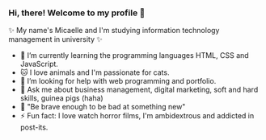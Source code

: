 ### Hi, there! Welcome to my profile 👋


✨ My name's Micaelle and I'm studying information technology management in university ✨

- 🌱 I’m currently learning the programming languages HTML, CSS and JavaScript.
- 🐱 I love animals and I'm passionate for cats.
- 🤔 I’m looking for help with web programming and portfolio.
- 💬 Ask me about business management, digital marketing, soft and hard skills, guinea pigs (haha) 
- 💪 "Be brave enough to be bad at something new"
- ⚡ Fun fact: I love watch horror films, I'm ambidextrous and addicted in post-its.

